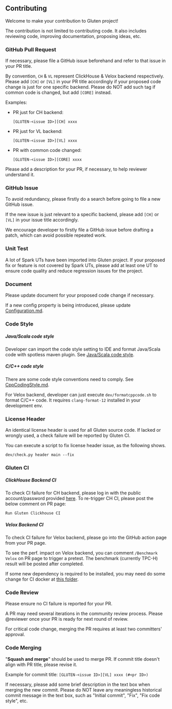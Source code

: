 ## Contributing

Welcome to make your contribution to Gluten project!

The contribution is not limited to contributing code. It also includes reviewing code, improving documentation, proposing ideas, etc.

### GitHub Pull Request

If necessary, please file a GitHub issue beforehand and refer to that issue in your PR title.

By convention, `CH` & `VL` represent ClickHouse & Velox backend respectively. Please add `[CH]` or `[VL]` in your PR title
accordingly if your proposed code change is just for one specific backend. Please do NOT add such tag if common code is changed,
but add `[CORE]` instead.

Examples:
* PR just for CH backend:

  `[GLUTEN-<issue ID>][CH] xxxx`

* PR just for VL backend:

  `[GLUTEN-<issue ID>][VL] xxxx`

* PR with common code changed:

  `[GLUTEN-<issue ID>][CORE] xxxx`

Please add a description for your PR, if necessary, to help reviewer understand it.

### GitHub Issue

To avoid redundancy, please firstly do a search before going to file a new GitHub issue.

If the new issue is just relevant to a specific backend, please add `[CH]` or `[VL]` in your issue title accordingly.

We encourage developer to firstly file a GitHub issue before drafting a patch, which can avoid possible repeated work.

### Unit Test

A lot of Spark UTs have been imported into Gluten project. If your proposed fix or feature is not covered by Spark UTs,
please add at least one UT to ensure code quality and reduce regression issues for the project.

### Document

Please update document for your proposed code change if necessary.

If a new config property is being introduced, please update [Configuration.md](https://github.com/oap-project/gluten/blob/main/docs/Configuration.md).

### Code Style

##### Java/Scala code style
Developer can import the code style setting to IDE and format Java/Scala code with spotless maven plugin. See [Java/Scala code style](https://github.com/oap-project/gluten/blob/main/docs/developers/NewToGluten.md#javascala-code-style).

##### C/C++ code style
There are some code style conventions need to comply. See [CppCodingStyle.md](https://github.com/oap-project/gluten/blob/main/docs/developers/CppCodingStyle.md).

For Velox backend, developer can just execute `dev/formatcppcode.sh` to format C/C++ code. It requires `clang-format-12`
installed in your development env.

### License Header

An identical license header is used for all Gluten source code. If lacked or wrongly used, a check failure will be reported by Gluten CI.

You can execute a script to fix license header issue, as the following shows.

`dev/check.py header main --fix`

### Gluten CI

##### ClickHouse Backend CI
To check CI failure for CH backend, please log in with the public account/password provided [here](https://github.com/oap-project/gluten/blob/main/docs/get-started/ClickHouse.md#new-ci-system).
To re-trigger CH CI, please post the below comment on PR page:

`Run Gluten Clickhouse CI`

##### Velox Backend CI
To check CI failure for Velox backend, please go into the GitHub action page from your PR page.

To see the perf. impact on Velox backend, you can comment `/Benchmark Velox` on PR page to trigger a pretest. The benchmark
(currently TPC-H) result will be posted after completed.

If some new dependency is required to be installed, you may need do some change for CI docker at [this folder](https://github.com/oap-project/gluten/tree/main/tools/gluten-te).

### Code Review

Please ensure no CI failure is reported for your PR.

A PR may need several iterations in the community review process. Please @reviewer once your PR is ready for next round of review.

For critical code change, merging the PR requires at least two committers' approval.

### Code Merging

"**Squash and merge**" should be used to merge PR. If commit title doesn't align with PR title, please revise it.

Example for commit title:
  `[GLUTEN-<issue ID>][VL] xxxx (#<pr ID>)`

If necessary, please add some brief description in the text box when merging the new commit. Please do NOT leave any meaningless historical
commit message in the text box, such as "Initial commit", "Fix", "Fix code style", etc.
